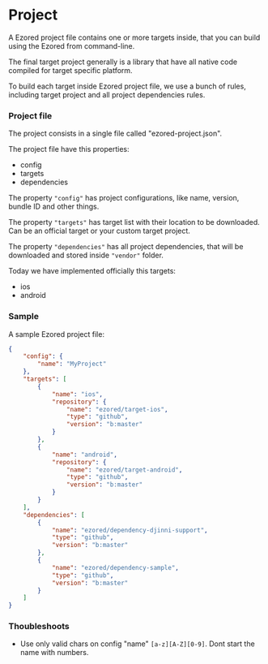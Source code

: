 # Project

A Ezored project file contains one or more targets inside, that you can build using the Ezored from command-line.
 
The final target project generally is a library that have all native code compiled for target specific platform.

To build each target inside Ezored project file, we use a bunch of rules, including target project and all project dependencies rules.

### Project file

The project consists in a single file called "ezored-project.json".  

The project file have this properties:  

- config
- targets
- dependencies

The property `"config"` has project configurations, like name, version, bundle ID and other things.

The property `"targets"` has target list with their location to be downloaded. Can be an official target or your custom target project.

The property `"dependencies"` has all project dependencies, that will be downloaded and stored inside `"vendor"` folder.

Today we have implemented officially this targets:

- ios
- android

### Sample

A sample Ezored project file:

```json
{
	"config": {
		"name": "MyProject"
	},
	"targets": [
		{
			"name": "ios",
			"repository": {
				"name": "ezored/target-ios",
				"type": "github",
				"version": "b:master"
			}
		},
		{
			"name": "android",
			"repository": {
				"name": "ezored/target-android",
				"type": "github",
				"version": "b:master"
			}
		}
	],
	"dependencies": [
		{
			"name": "ezored/dependency-djinni-support",
			"type": "github",
			"version": "b:master"
		},
		{
			"name": "ezored/dependency-sample",
			"type": "github",
			"version": "b:master"
		}
	]
}
```

### Thoubleshoots

- Use only valid chars on config "name" `[a-z][A-Z][0-9]`. Dont start the name with numbers.